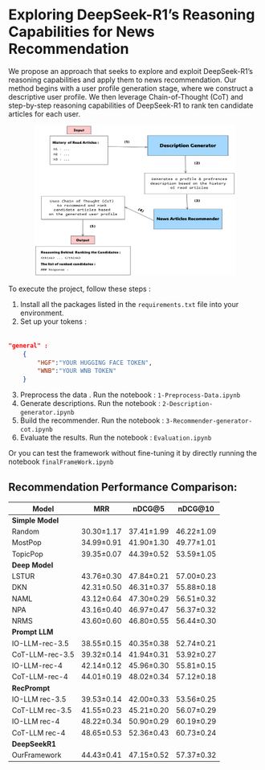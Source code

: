 # Exploring DeepSeek-R1’s Reasoning Capabilities for News Recommendation

We propose an approach that seeks to explore and exploit DeepSeek-R1’s reasoning capabilities and apply them to news recommendation. Our method begins with a user profile generation stage, where we construct a descriptive user profile. We then leverage Chain-of-Thought (CoT) and step-by-step reasoning capabilities of DeepSeek-R1 to rank ten candidate articles for each user.

<p align="center">  
    <img src="Images/FrameWorkPIC.png" alt="DeepSeek-R1-Based Proposed Method" width="400" height="300"/>
</p>
To execute the project, follow these steps :

1. Install all the packages listed in the `requirements.txt` file into your environment.
2. Set up your tokens :

```json

"general" :
    {
        "HGF":"YOUR HUGGING FACE TOKEN",
        "WNB":"YOUR WNB TOKEN"
    }

```

3. Preprocess the data . Run the notebook : `1-Preprocess-Data.ipynb`
4. Generate descriptions. Run the notebook : `2-Description-generator.ipynb`
5. Build the recommender. Run the notebook : `3-Recommender-generator-cot.ipynb`
6. Evaluate the results. Run the notebook : `Evaluation.ipynb`

Or you can test the framework without fine-tuning it by directly running the notebook `finalFrameWork.ipynb`

## Recommendation Performance Comparison:

| Model            | MRR        | nDCG@5     | nDCG@10    |
| ---------------- | ---------- | ---------- | ---------- |
| **Simple Model** |            |            |            |
| Random           | 30.30±1.17 | 37.41±1.99 | 46.22±1.09 |
| MostPop          | 34.99±0.91 | 41.90±1.30 | 49.77±1.01 |
| TopicPop         | 39.35±0.07 | 44.39±0.52 | 53.59±1.05 |
| **Deep Model**   |            |            |            |
| LSTUR            | 43.76±0.30 | 47.84±0.21 | 57.00±0.23 |
| DKN              | 42.31±0.50 | 46.31±0.37 | 55.88±0.18 |
| NAML             | 43.12±0.64 | 47.30±0.29 | 56.51±0.32 |
| NPA              | 43.16±0.40 | 46.97±0.47 | 56.37±0.32 |
| NRMS             | 43.60±0.60 | 46.80±0.55 | 56.44±0.30 |
| **Prompt LLM**   |            |            |            |
| IO-LLM-rec-3.5   | 38.55±0.15 | 40.35±0.38 | 52.74±0.21 |
| CoT-LLM-rec-3.5  | 39.32±0.14 | 41.94±0.31 | 53.92±0.27 |
| IO-LLM-rec-4     | 42.14±0.12 | 45.96±0.30 | 55.81±0.15 |
| CoT-LLM-rec-4    | 44.01±0.19 | 48.02±0.34 | 57.12±0.18 |
| **RecPrompt**    |            |            |            |
| IO-LLM rec-3.5   | 39.53±0.14 | 42.00±0.33 | 53.56±0.25 |
| CoT-LLM rec-3.5  | 41.55±0.23 | 45.21±0.20 | 56.07±0.29 |
| IO-LLM rec-4     | 48.22±0.34 | 50.90±0.29 | 60.19±0.29 |
| CoT-LLM rec-4    | 48.65±0.53 | 52.36±0.43 | 60.73±0.24 |
| **DeepSeekR1**   |            |            |            |
| OurFramework     | 44.43±0.41 | 47.15±0.52 | 57.37±0.32 |

